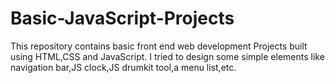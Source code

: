 # Basic-JavaScript-Projects
This repository contains basic front end web development Projects built using HTML,CSS and JavaScript.
I tried to design some simple elements like navigation bar,JS clock,JS drumkit tool,a menu list,etc.

